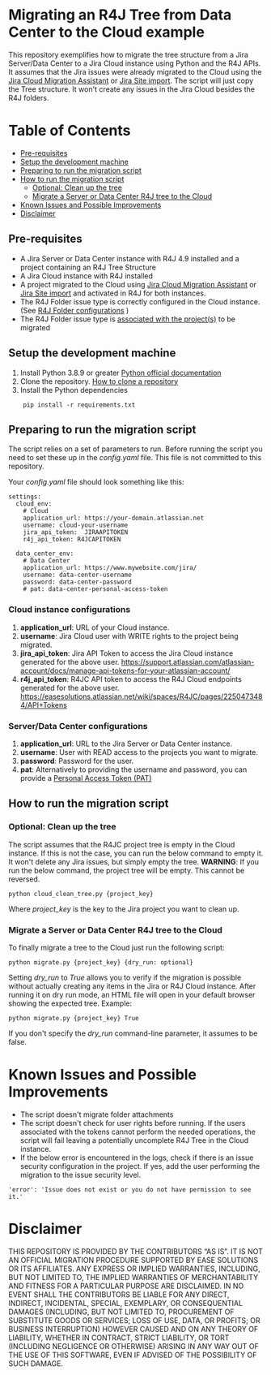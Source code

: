 # Migrating an R4J Tree from Data Center to the Cloud example
This repository exemplifies how to migrate the tree structure from a Jira Server/Data Center to a Jira Cloud instance using Python and the R4J APIs. It assumes that the Jira issues were already migrated to the Cloud using the [Jira Cloud Migration Assistant](https://support.atlassian.com/migration/docs/use-the-jira-cloud-migration-assistant-to-migrate/) or [Jira Site import](https://support.atlassian.com/migration/docs/use-jira-site-import-to-migrate-from-server-to-cloud/). The script will just copy the Tree structure. It won't create any issues in the Jira Cloud besides the R4J folders.

# Table of Contents
  - [Pre-requisites](#pre-requisites)
  - [Setup the development machine](#setup-the-development-machine)
  - [Preparing to run the migration script](#preparing-to-run-the-migration-script)
  - [How to run the migration script](#how-to-run-the-migration-script)
    - [Optional: Clean up the tree](#optional-clean-up-the-tree)
    - [Migrate a Server or Data Center R4J tree to the Cloud](#migrate-a-server-or-data-center-r4j-tree-to-the-cloud)
- [Known Issues and Possible Improvements](#known-issues-and-possible-improvements)
- [Disclaimer](#disclaimer)


## Pre-requisites
* A Jira Server or Data Center instance with R4J 4.9 installed and a project containing an R4J Tree Structure
* A Jira Cloud instance with R4J installed
* A project migrated to the Cloud using [Jira Cloud Migration Assistant](https://support.atlassian.com/migration/docs/use-the-jira-cloud-migration-assistant-to-migrate/) or [Jira Site import](https://support.atlassian.com/migration/docs/use-jira-site-import-to-migrate-from-server-to-cloud/) and activated in R4J for both instances.
* The R4J Folder issue type is correctly configured in the Cloud instance. (See [R4J Folder configurations](https://easesolutions.atlassian.net/wiki/spaces/R4JC/pages/2114388135/Configuration#Folder-Issue-Type) )
* The R4J Folder issue type is [associated with the project(s)](https://support.atlassian.com/jira-cloud-administration/docs/associate-issue-types-with-projects/) to be migrated

## Setup the development machine
1. Install Python 3.8.9 or greater [Python official documentation](https://www.python.org/downloads/release/python-389/)
2. Clone the repository. [How to clone a repository](https://support.atlassian.com/bitbucket-cloud/docs/clone-a-repository/)
3. Install the Python dependencies 
```
    pip install -r requirements.txt
```

## Preparing to run the migration script
The script relies on a set of parameters to run. Before running the script you need to set these up in the *config.yaml* file. This file is not committed to this repository.

Your *config.yaml* file should look something like this:

    settings:
      cloud_env:
        # Cloud
        application_url: https://your-domain.atlassian.net
        username: cloud-your-username
        jira_api_token:  JIRAAPITOKEN
        r4j_api_token: R4JCAPITOKEN
        
      data_center_env:
        # Data Center
        application_url: https://www.mywebsite.com/jira/
        username: data-center-username
        password: data-center-password
        # pat: data-center-personal-access-token

### Cloud instance configurations
  1. **application_url**: URL of your Cloud instance.
  2. **username**: Jira Cloud user with WRITE rights to the project being migrated.
  3. **jira_api_token**: Jira API Token to access the Jira Cloud instance generated for the above user. https://support.atlassian.com/atlassian-account/docs/manage-api-tokens-for-your-atlassian-account/
  4. **r4j_api_token**: R4JC API token to access the R4J Cloud endpoints generated for the above user. https://easesolutions.atlassian.net/wiki/spaces/R4JC/pages/2250473484/API+Tokens
### Server/Data Center configurations
  1. **application_url**: URL to the Jira Server or Data Center instance.
  2. **username**: User with READ access to the projects you want to migrate.
  3. **password**: Password for the user.
  4. **pat**: Alternatively to providing the username and password, you can provide a [Personal Access Token (PAT)](https://confluence.atlassian.com/enterprise/using-personal-access-tokens-1026032365.html)

## How to run the migration script 
### Optional: Clean up the tree
The script assumes that the R4JC project tree is empty in the Cloud instance. If this is not the case, you can run the below command to empty it. It won't delete any Jira issues, but simply empty the tree.
**WARNING**: If you run the below command, the project tree will be empty. This cannot be reversed.
```
python cloud_clean_tree.py {project_key}
```
Where *project_key* is the key to the Jira project you want to clean up. 

### Migrate a Server or Data Center R4J tree to the Cloud
To finally migrate a tree to the Cloud just run the following script:
```
python migrate.py {project_key} {dry_run: optional}
```
Setting *dry_run* to *True* allows you to verify if the migration is possible without actually creating any items in the Jira or R4J Cloud instance. After running it on dry run mode, an HTML file will open in your default browser showing the expected tree. Example:
```
python migrate.py {project_key} True
```
If you don't specify the *dry_run* command-line parameter, it assumes to be false.

# Known Issues and Possible Improvements
* The script doesn't migrate folder attachments
* The script doesn't check for user rights before running. If the users associated with the tokens cannot perform the needed operations, the script will fail leaving a potentially uncomplete R4J Tree in the Cloud instance.
* If the below error is encountered in the logs, check if there is an issue security configuration in the project. If yes, add the user performing the migration to the issue security level.
```  
'error': 'Issue does not exist or you do not have permission to see it.'  
```

# Disclaimer

THIS REPOSITORY IS PROVIDED BY THE CONTRIBUTORS “AS IS”. IT IS NOT AN OFFICIAL MIGRATION PROCEDURE SUPPORTED BY EASE SOLUTIONS OR ITS AFFILIATES. ANY EXPRESS OR IMPLIED WARRANTIES, INCLUDING, BUT NOT LIMITED TO, THE IMPLIED WARRANTIES OF MERCHANTABILITY AND FITNESS FOR A PARTICULAR PURPOSE ARE DISCLAIMED. IN NO EVENT SHALL THE CONTRIBUTORS BE LIABLE FOR ANY DIRECT, INDIRECT, INCIDENTAL, SPECIAL, EXEMPLARY, OR CONSEQUENTIAL DAMAGES (INCLUDING, BUT NOT LIMITED TO, PROCUREMENT OF SUBSTITUTE GOODS OR SERVICES; LOSS OF USE, DATA, OR PROFITS; OR BUSINESS INTERRUPTION) HOWEVER CAUSED AND ON ANY THEORY OF LIABILITY, WHETHER IN CONTRACT, STRICT LIABILITY, OR TORT (INCLUDING NEGLIGENCE OR OTHERWISE) ARISING IN ANY WAY OUT OF THE USE OF THIS SOFTWARE, EVEN IF ADVISED OF THE POSSIBILITY OF SUCH DAMAGE.